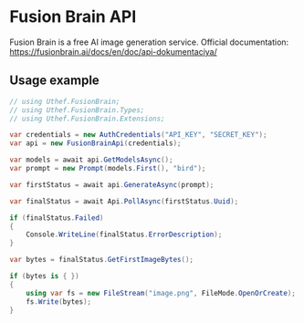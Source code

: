 ﻿# Fusion Brain API
Fusion Brain is a free AI image generation service.
Official documentation: https://fusionbrain.ai/docs/en/doc/api-dokumentaciya/

## Usage example
```cs
// using Uthef.FusionBrain;
// using Uthef.FusionBrain.Types;
// using Uthef.FusionBrain.Extensions;

var credentials = new AuthCredentials("API_KEY", "SECRET_KEY");
var api = new FusionBrainApi(credentials);

var models = await api.GetModelsAsync();
var prompt = new Prompt(models.First(), "bird");

var firstStatus = await api.GenerateAsync(prompt);

var finalStatus = await Api.PollAsync(firstStatus.Uuid);

if (finalStatus.Failed)
{
    Console.WriteLine(finalStatus.ErrorDescription);
}

var bytes = finalStatus.GetFirstImageBytes();

if (bytes is { })
{
    using var fs = new FileStream("image.png", FileMode.OpenOrCreate);
    fs.Write(bytes);
}
```
